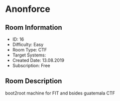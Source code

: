 ﻿# Anonforce

## Room Information
- ID: 16
- Difficulty: Easy
- Room Type: CTF
- Target Systems: 
- Created Date: 13.08.2019
- Subscription: Free

## Room Description
boot2root machine for FIT and bsides guatemala CTF
